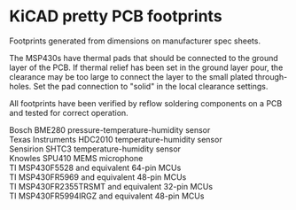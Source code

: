 # KiCAD pretty PCB footprints

<p>Footprints generated from dimensions on manufacturer spec sheets. 
<p>The MSP430s have thermal pads that should be connected to the ground layer of the PCB. If thermal relief has been set in the ground layer pour, the clearance may be too large to connect the layer to the small plated through-holes. Set the pad connection to "solid" in the local clearance settings. 
  
<p>All footprints have been verified by reflow soldering components on a PCB and tested for correct operation.

<p>Bosch BME280 pressure-temperature-humidity sensor
<br>Texas Instruments HDC2010 temperature-humidity sensor
<br>Sensirion SHTC3 temperature-humidity sensor
<br>Knowles SPU410 MEMS microphone
<br>TI MSP430F5528 and equivalent 64-pin MCUs
<br>TI MSP430FR5969 and equivalent 48-pin MCUs
<br>TI MSP430FR2355TRSMT and equivalent 32-pin MCUs
<br>TI MSP430FR5994IRGZ and equivalent 48-pin MCUs
